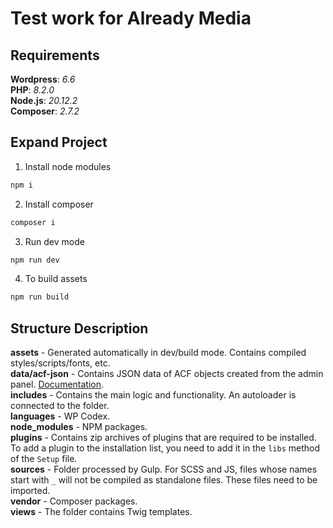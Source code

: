 # Test work for Already Media

## Requirements

**Wordpress**: *6.6*  
**PHP**: *8.2.0*  
**Node.js**: *20.12.2*  
**Composer**: *2.7.2*  

## Expand Project
1) Install node modules

```bash
npm i
```
2) Install composer
```bash
composer i
```

3) Run dev mode
```bash
npm run dev
```

4) To build assets
```bash
npm run build
```

## Structure Description

**assets** - Generated automatically in dev/build mode. Contains compiled styles/scripts/fonts, etc.  
**data/acf-json** - Contains JSON data of ACF objects created from the admin panel. [Documentation](https://www.advancedcustomfields.com/resources/local-json/ "Documentation").   
**includes** - Contains the main logic and functionality. An autoloader is connected to the folder.  
**languages** - WP Codex.  
**node_modules** - NPM packages.  
**plugins** - Contains zip archives of plugins that are required to be installed. To add a plugin to the installation list, you need to add it in the `libs` method of the `Setup` file.  
**sources** - Folder processed by Gulp. For SCSS and JS, files whose names start with `_` will not be compiled as standalone files. These files need to be imported.  
**vendor** - Composer packages.  
**views** - The folder contains Twig templates.  

